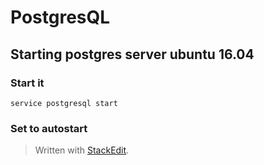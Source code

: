 
# PostgresQL

## Starting postgres server ubuntu 16.04
### Start it
`service postgresql start`
### Set to autostart

> Written with [StackEdit](https://stackedit.io/).
<!--stackedit_data:
eyJoaXN0b3J5IjpbMTM2MDczMzUwNV19
-->
